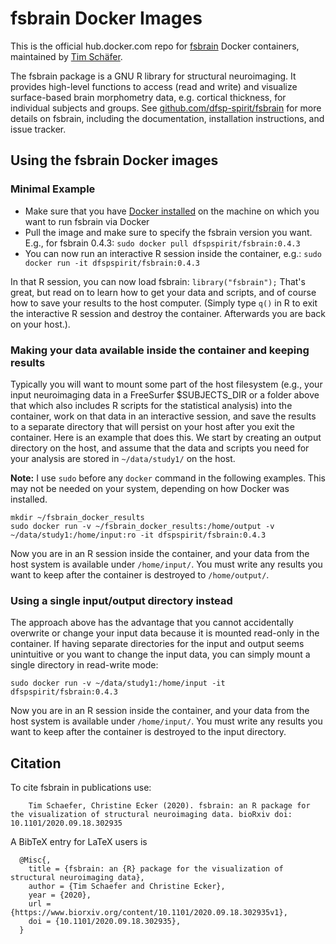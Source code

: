 # fsbrain Docker Images

This is the official hub.docker.com repo for [fsbrain](https://github.com/dfsp-spirit/fsbrain)  Docker containers, maintained by [Tim Schäfer](http://rcmd.org/ts/).

The fsbrain package is a GNU R library for structural neuroimaging. It provides high-level functions to access (read and write) and visualize surface-based brain morphometry data, e.g. cortical thickness, for individual subjects and groups. See [github.com/dfsp-spirit/fsbrain](https://github.com/dfsp-spirit/fsbrain) for more details on fsbrain, including the documentation, installation instructions, and issue tracker.


## Using the fsbrain Docker images

### Minimal Example

* Make sure that you have [Docker installed](https://docs.docker.com/get-docker/) on the machine on which you want to run fsbrain via Docker
* Pull the image and make sure to specify the fsbrain version you want. E.g., for fsbrain 0.4.3: `sudo docker pull dfspspirit/fsbrain:0.4.3`
* You can now run an interactive R session inside the container, e.g.: `sudo docker run -it dfspspirit/fsbrain:0.4.3`

In that R session, you can now load fsbrain: `library("fsbrain");` That's great, but read on to learn how to get your data and scripts, and of course how to save your results to the host computer. (Simply type `q()` in R to exit the interactive R session and destroy the container. Afterwards you are back on your host.).

### Making your data available inside the container and keeping results

Typically you will want to mount some part of the host filesystem (e.g., your input neuroimaging data in a FreeSurfer $SUBJECTS_DIR or a folder above that which also includes R scripts for the statistical analysis) into the container, work on that data in an interactive session, and save the results to a separate directory that will persist on your host after you exit the container. Here is an example that does this. We start by creating an output directory on the host, and assume that the data and scripts you need for your analysis are stored in `~/data/study1/` on the host.

**Note:** I use `sudo` before any `docker` command in the following examples. This may not be needed on your system, depending on how Docker was installed.

```
mkdir ~/fsbrain_docker_results
sudo docker run -v ~/fsbrain_docker_results:/home/output -v ~/data/study1:/home/input:ro -it dfspspirit/fsbrain:0.4.3
```
Now you are in an R session inside the container, and your data from the host system is available under `/home/input/`. You must write any results you want to keep after the container is destroyed to  `/home/output/`.

### Using a single input/output directory instead

The approach above has the advantage that you cannot accidentally overwrite or change your input data because it is mounted read-only in the container. If having separate directories for the input and output seems unintuitive or you want to change the input data, you can simply mount a single directory in read-write mode:

```
sudo docker run -v ~/data/study1:/home/input -it dfspspirit/fsbrain:0.4.3
```

Now you are in an R session inside the container, and your data from the host system is available under `/home/input/`. You must write any results you want to keep after the container is destroyed to the input directory.


## Citation

To cite fsbrain in publications use:


```
    Tim Schaefer, Christine Ecker (2020). fsbrain: an R package for the visualization of structural neuroimaging data. bioRxiv doi: 10.1101/2020.09.18.302935
```

A BibTeX entry for LaTeX users is

```
  @Misc{,
    title = {fsbrain: an {R} package for the visualization of structural neuroimaging data},
    author = {Tim Schaefer and Christine Ecker},
    year = {2020},
    url = {https://www.biorxiv.org/content/10.1101/2020.09.18.302935v1},
    doi = {10.1101/2020.09.18.302935},
  }

```
